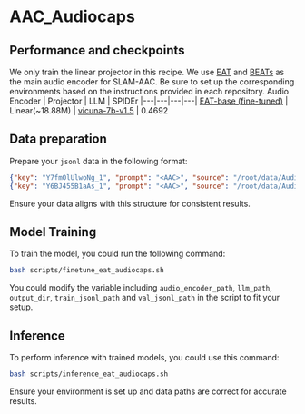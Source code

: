 # AAC_Audiocaps

## Performance and checkpoints
We only train the linear projector in this recipe. We use [EAT](https://github.com/cwx-worst-one/EAT) and [BEATs](https://github.com/microsoft/unilm/tree/master/beats) as the main audio encoder for SLAM-AAC. Be sure to set up the corresponding environments based on the instructions provided in each repository.
Audio Encoder | Projector | LLM | SPIDEr
|---|---|---|---|
[EAT-base (fine-tuned)](https://drive.google.com/file/d/1aCYiQmoZv_Gh1FxnR-CCWpNAp6DIJzn6/view?usp=sharing) | Linear(~18.88M) | [vicuna-7b-v1.5](https://huggingface.co/lmsys/vicuna-7b-v1.5) | 0.4692


## Data preparation
Prepare your `jsonl` data in the following format:
```json
{"key": "Y7fmOlUlwoNg_1", "prompt": "<AAC>", "source": "/root/data/AudioCaps/waveforms/test/Y7fmOlUlwoNg.wav", "target": "Constant rattling noise and sharp vibrations", "target_len": 6, "source_len": 6, "text-type": "Transcribe", "audio_language": "english", "text_language": "english", "task-type": "<AAC>"}
{"key": "Y6BJ455B1aAs_1", "prompt": "<AAC>", "source": "/root/data/AudioCaps/waveforms/test/Y6BJ455B1aAs.wav", "target": "A rocket flies by followed by a loud explosion and fire crackling as a truck engine runs idle", "target_len": 18, "source_len": 18, "text-type": "Transcribe", "audio_language": "english", "text_language": "english", "task-type": "<AAC>"}
```
Ensure your data aligns with this structure for consistent results.


## Model Training
To train the model, you could run the following command:
```bash
bash scripts/finetune_eat_audiocaps.sh
```
You could modify the variable including `audio_encoder_path`, `llm_path`, `output_dir`, `train_jsonl_path` and `val_jsonl_path` in the script to fit your setup. 

## Inference
To perform inference with trained models, you could use this command:
```bash
bash scripts/inference_eat_audiocaps.sh
```
Ensure your environment is set up and data paths are correct for accurate results.